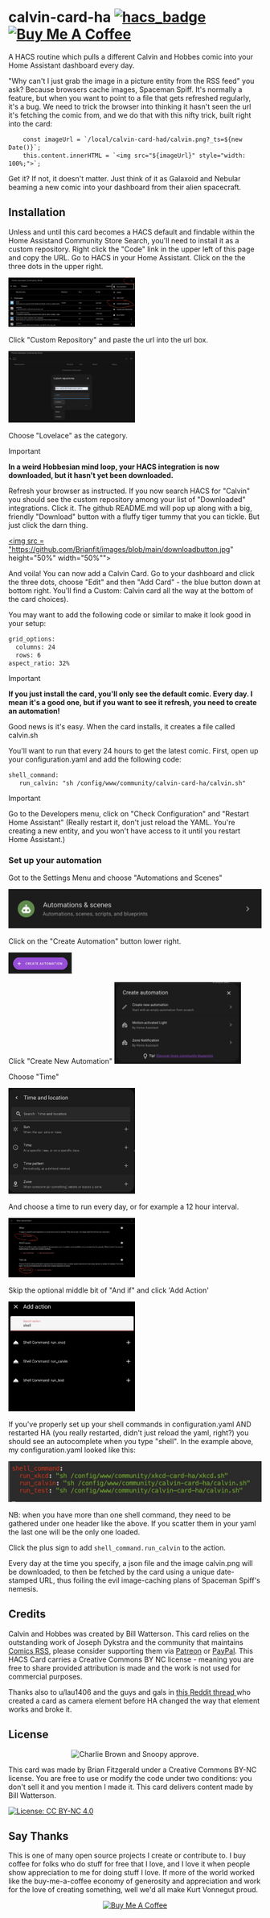 # calvin-card-ha [![hacs_badge](https://img.shields.io/badge/HACS-Custom-41BDF5.svg?style=for-the-badge)](https://github.com/hacs/integration) <a href="https://www.buymeacoffee.com/brianfit" target="_blank"><img src="https://cdn.buymeacoffee.com/buttons/v2/default-yellow.png" alt="Buy Me A Coffee" height="30px" width="105px" ></a>

A HACS routine which pulls a different Calvin and Hobbes comic into your Home Assistant dashboard every day. 

"Why can't I just grab the image in a picture entity from the RSS feed" you ask?  Because browsers cache images, Spaceman Spiff. It's normally a feature, but when you want to point to a file that gets refreshed regularly, it's a bug. We need to trick the browser into thinking it hasn't seen the url it's fetching the comic from, and we do that with this nifty trick, built right into the card:

        const imageUrl = `/local/calvin-card-had/calvin.png?_ts=${new Date()}`;
        this.content.innerHTML = `<img src="${imageUrl}" style="width: 100%;">`;

Get it? If not, it doesn't matter. Just think of it as Galaxoid and Nebular beaming a new comic into your dashboard from their alien spacecraft. 

## Installation

Unless and until this card becomes a HACS default and findable within the Home Assistand Community Store Search, you'll need to install it as a custom repository. Right click the "Code" link in the upper left of this page and copy the URL. Go to HACS in your Home Assistant. Click on the the three dots in the upper right. 

<a href="#"><img src = "https://github.com/Brianfit/images/blob/main/threedots.jpg" height="50%" width="50%">
</a>

Click "Custom Repository" and paste the url into the url box. 

<a href="#"><img src = "https://github.com/Brianfit/images/blob/main/urllovelace.jpg" height="50%" width="50%">
</a>

Choose "Lovelace" as the category. 

> [!IMPORTANT]
><strong>In a weird Hobbesian mind loop, your HACS integration is now downloaded, but it hasn't yet been downloaded.</strong>  

Refresh your browser as instructed. If you now search HACS for "Calvin" you should see the custom repository among your list of "Downloaded" integrations. Click it. The github README.md will pop up along with a big, friendly "Download" button with a fluffy tiger tummy that you can tickle. But just click the darn thing.  

<a href="#"><img src = "https://github.com/Brianfit/images/blob/main/downloadbutton.jpg" height="50%" width="50%"">
</a>

And voila! You can now add a Calvin Card. Go to your dashboard and click the three dots, choose "Edit" and then "Add Card" - the blue button down at bottom right. You'll find a Custom: Calvin card all the way at the bottom of the card choices). 

You may want to add the following code or similar to make it look good in your setup: 

```
grid_options:
  columns: 24
  rows: 6
aspect_ratio: 32%
```

> [!IMPORTANT]
> <strong> If you just install the card, you'll only see the default comic. Every day. I mean it's a good one, but if you want to see it refresh, you need to create an automation! </strong>

Good news is it's easy. When the card installs, it creates a file called calvin.sh

You'll want to run that every 24 hours to get the latest comic. First, open up your configuration.yaml and add the following code:

```
shell_command:
   run_calvin: "sh /config/www/community/calvin-card-ha/calvin.sh"
```


> [!IMPORTANT]
> Go to the Developers menu, click on "Check Configuration" and "Restart Home Assistant" (Really restart it, don't just reload the YAML. You're creating a new entity, and you won't have access to it until you restart Home Assistant.)

### Set up your automation

Got to the Settings Menu and choose "Automations and Scenes"

<a href="#"><img src = "https://github.com/Brianfit/images/blob/main/automations%26scenes.jpg">
</a>

Click on the "Create Automation" button lower right. 

<a href="#">
<img src="https://github.com/Brianfit/images/blob/main/create.jpg" height="25%" width=25%>
</a>

Click "Create New Automation"
<a href="#">
<img src="https://github.com/Brianfit/images/blob/main/new.jpg" height="50%" width="50%">
</a>


Choose "Time"

<a href="#">
<img src = "https://github.com/Brianfit/images/blob/main/time.jpg" height="50%" width="50%">
</a>

And choose a time to run every day, or for example a 12 hour interval. 

<a href="#">
<img src="https://github.com/Brianfit/images/blob/main/actionclicks.jpg" height="50%" width="50%">
</a>

Skip the optional middle bit of "And if" and click 'Add Action' 

<a href="#">
<img src = "https://github.com/Brianfit/images/blob/main/actionpopup.jpg" height="50%" width="50%">
</a>

If you've properly set up your shell commands in configuration.yaml AND restarted HA (you really restarted, didn't just reload the yaml, right?) you should see an autocomplete when you type "shell". In the example above, my configuration.yaml looked like this:

<a href="#">
<img src = "https://github.com/Brianfit/images/blob/main/multishell.jpg">
</a>

NB: when you have more than one shell command, they need to be gathered under one header like the above. If you scatter them in your yaml the last one will be the only one loaded. 

Click the plus sign to add `shell_command.run_calvin` to the action. 


Every day at the time you specify, a json file and the image calvin.png will be downloaded, to then be fetched by the card using a unique date-stamped URL, thus foiling the evil image-caching plans of Spaceman Spiff's nemesis. 


## Credits

Calvin and Hobbes was created by Bill Watterson. This card relies on the outstanding work of Joseph Dykstra and the community that maintains <a href="https://www.comicsrss.com/">Comics RSS</a>, please consider supporting them via  <a href="https://www.patreon.com/bePatron?u=6855838">Patreon</a> or <a href="https://paypal.me/artskydj">PayPal</a>.  This HACS Card carries a Creative Commons BY NC license - meaning you are free to share provided attribution is made and the work is not used for commercial purposes. 

Thanks also to u/lau1406 and the guys and gals in <a href="https://www.reddit.com/r/homeassistant/comments/zwf4z1/i_integrated_calvin_comics_into_home_assistant/">this Reddit thread </a> who created a card as camera element before HA changed the way that element works and broke it. 

## License
<p align="center">
<img src="https://bob.bigw.org/ch/quote.jpg" alt="Charlie Brown and Snoopy approve." height="55%" width="55%">
</p>
This card was made by Brian Fitzgerald under a Creative Commons BY-NC license. You are free to use or modify the code under two conditions: you don't sell it and you mention I made it. 
This card delivers content made by Bill Watterson. 

[![License: CC BY-NC 4.0](https://licensebuttons.net/l/by-nc/4.0/80x15.png)](https://creativecommons.org/licenses/by-nc/4.0/)

## Say Thanks
This is one of many open source projects I create or contribute to. I buy coffee for folks who do stuff for free that I love, and I love it when people show appreciation to me for doing stuff I love. If more of the world worked like the buy-me-a-coffee economy of generosity and appreciation and work for the love of creating something, well we'd all make Kurt Vonnegut proud. 

<p align="center">
<a href="https://www.buymeacoffee.com/brianfit" target="_blank"><img src="https://cdn.buymeacoffee.com/buttons/v2/default-yellow.png" alt="Buy Me A Coffee" style="height: 60px !important;width: 217px !important;" ></a>
</p>






